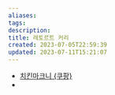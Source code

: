 ```yaml
---
aliases: 
tags: 
description:
title: 레토르트 커리
created: 2023-07-05T22:59:39
updated: 2023-07-11T15:21:07
---
```

- [치킨마크니 {쿠팡}](https://www.coupang.com/vp/products/6612904331)
- 